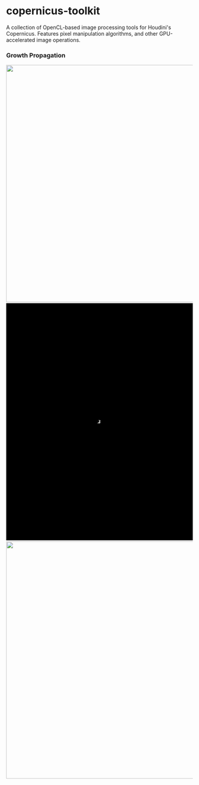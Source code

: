 # copernicus-toolkit
A collection of OpenCL-based image processing tools for Houdini's Copernicus. Features pixel manipulation algorithms, and other GPU-accelerated image operations.

### Growth Propagation
<img src="https://github.com/Boning1011/copernicus-toolkit/blob/main/demo/growth_propagation/growth_02.gif" width="640" height="640"/>
<img src="https://github.com/Boning1011/copernicus-toolkit/blob/main/demo/growth_propagation/growth_03.gif" width="640" height="640"/>
<img src="https://github.com/Boning1011/copernicus-toolkit/blob/main/demo/growth_propagation/growth_dirControl_01.gif" width="640" height="640"/>

